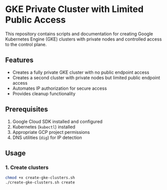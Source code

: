 # GKE Private Cluster with Limited Public Access

This repository contains scripts and documentation for creating Google Kubernetes Engine (GKE) clusters with private nodes and controlled access to the control plane.

## Features

- Creates a fully private GKE cluster with no public endpoint access
- Creates a second cluster with private nodes but limited public endpoint access
- Automates IP authorization for secure access
- Provides cleanup functionality

## Prerequisites

1. Google Cloud SDK installed and configured
2. Kubernetes (`kubectl`) installed
3. Appropriate GCP project permissions
4. DNS utilities (`dig`) for IP detection

## Usage

### 1. Create clusters
```bash
chmod +x create-gke-clusters.sh
./create-gke-clusters.sh create